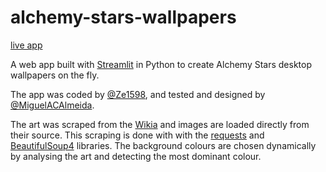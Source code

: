 # alchemy-stars-wallpapers
[live app](https://alchemy-stars-wallpapers.herokuapp.com/)

A web app built with [Streamlit](https://www.streamlit.io/) in Python to create Alchemy Stars desktop wallpapers on the fly.

The app was coded by [@Ze1598](https://github.com/Ze1598), and tested and designed by [@MiguelACAlmeida](https://github.com/MiguelACAlmeida).

The art was scraped from the [Wikia](https://alchemystars.fandom.com/wiki/Category:Characters) and images are loaded directly from their source. This scraping is done with with the [requests](https://pypi.org/project/requests/) and [BeautifulSoup4](https://pypi.org/project/beautifulsoup4/) libraries.
The background colours are chosen dynamically by analysing the art and detecting the most dominant colour.